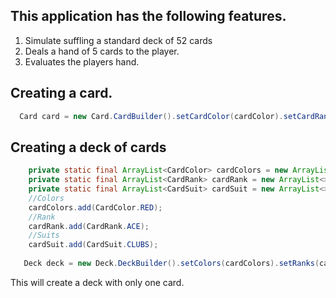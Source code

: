 ## This application has the following features.
1.  Simulate suffling a standard deck of 52 cards
2.  Deals a hand of 5 cards to the player.
3.  Evaluates the players hand.

## Creating a card.

```java
  Card card = new Card.CardBuilder().setCardColor(cardColor).setCardRank(cardRank).setCardSuit(cardSuit).build();
```

## Creating a deck of cards

```java
    private static final ArrayList<CardColor> cardColors = new ArrayList<>();
    private static final ArrayList<CardRank> cardRank = new ArrayList<>();
    private static final ArrayList<CardSuit> cardSuit = new ArrayList<>();
    //Colors
    cardColors.add(CardColor.RED);
    //Rank
    cardRank.add(CardRank.ACE);
    //Suits
    cardSuit.add(CardSuit.CLUBS);
    
   Deck deck = new Deck.DeckBuilder().setColors(cardColors).setRanks(cardRank).setSuits(cardSuit).build();
```

This will create a deck with only one card.